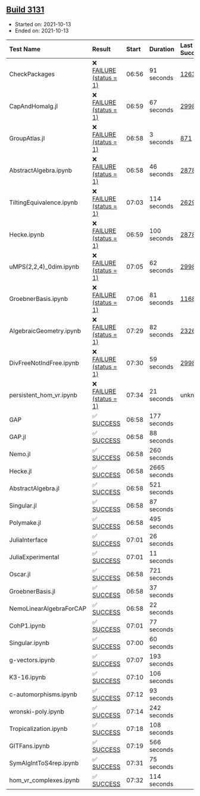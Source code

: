 ## [Build 3131](https://oscarci.mathematik.uni-kl.de/job/oscar-stable/3131/)

* Started on: 2021-10-13
* Ended on: 2021-10-13

| Test Name    | Result | Start | Duration | Last Success | First Failure |
|:-------------|:-------|:------|:---------|:-------------|:--------------|
| CheckPackages | ❌ [FAILURE (status = 1)](https://oscarci.mathematik.uni-kl.de/job/oscar-stable/3131/artifact/logs/build-3131/CheckPackages.log) | 06:56 | 91 seconds | [1263](https://oscarci.mathematik.uni-kl.de/job/oscar-stable/1263/) | [1264](https://oscarci.mathematik.uni-kl.de/job/oscar-stable/1264/) |
| CapAndHomalg.jl | ❌ [FAILURE (status = 1)](https://oscarci.mathematik.uni-kl.de/job/oscar-stable/3131/artifact/logs/build-3131/CapAndHomalg.jl.log) | 06:59 | 67 seconds | [2998](https://oscarci.mathematik.uni-kl.de/job/oscar-stable/2998/) | [2999](https://oscarci.mathematik.uni-kl.de/job/oscar-stable/2999/) |
| GroupAtlas.jl | ❌ [FAILURE (status = 1)](https://oscarci.mathematik.uni-kl.de/job/oscar-stable/3131/artifact/logs/build-3131/GroupAtlas.jl.log) | 06:58 | 3 seconds | [871](https://oscarci.mathematik.uni-kl.de/job/oscar-stable/871/) | [872](https://oscarci.mathematik.uni-kl.de/job/oscar-stable/872/) |
| AbstractAlgebra.ipynb | ❌ [FAILURE (status = 1)](https://oscarci.mathematik.uni-kl.de/job/oscar-stable/3131/artifact/logs/build-3131/AbstractAlgebra.ipynb.log) | 06:58 | 46 seconds | [2878](https://oscarci.mathematik.uni-kl.de/job/oscar-stable/2878/) | [2879](https://oscarci.mathematik.uni-kl.de/job/oscar-stable/2879/) |
| TiltingEquivalence.ipynb | ❌ [FAILURE (status = 1)](https://oscarci.mathematik.uni-kl.de/job/oscar-stable/3131/artifact/logs/build-3131/TiltingEquivalence.ipynb.log) | 07:03 | 114 seconds | [2629](https://oscarci.mathematik.uni-kl.de/job/oscar-stable/2629/) | [2630](https://oscarci.mathematik.uni-kl.de/job/oscar-stable/2630/) |
| Hecke.ipynb | ❌ [FAILURE (status = 1)](https://oscarci.mathematik.uni-kl.de/job/oscar-stable/3131/artifact/logs/build-3131/Hecke.ipynb.log) | 06:59 | 100 seconds | [2878](https://oscarci.mathematik.uni-kl.de/job/oscar-stable/2878/) | [2879](https://oscarci.mathematik.uni-kl.de/job/oscar-stable/2879/) |
| uMPS(2,2,4)_0dim.ipynb | ❌ [FAILURE (status = 1)](https://oscarci.mathematik.uni-kl.de/job/oscar-stable/3131/artifact/logs/build-3131/uMPS-2-2-4-_0dim.ipynb.log) | 07:05 | 62 seconds | [2998](https://oscarci.mathematik.uni-kl.de/job/oscar-stable/2998/) | [2999](https://oscarci.mathematik.uni-kl.de/job/oscar-stable/2999/) |
| GroebnerBasis.ipynb | ❌ [FAILURE (status = 1)](https://oscarci.mathematik.uni-kl.de/job/oscar-stable/3131/artifact/logs/build-3131/GroebnerBasis.ipynb.log) | 07:06 | 81 seconds | [1168](https://oscarci.mathematik.uni-kl.de/job/oscar-stable/1168/) | [1169](https://oscarci.mathematik.uni-kl.de/job/oscar-stable/1169/) |
| AlgebraicGeometry.ipynb | ❌ [FAILURE (status = 1)](https://oscarci.mathematik.uni-kl.de/job/oscar-stable/3131/artifact/logs/build-3131/AlgebraicGeometry.ipynb.log) | 07:29 | 82 seconds | [2326](https://oscarci.mathematik.uni-kl.de/job/oscar-stable/2326/) | [2327](https://oscarci.mathematik.uni-kl.de/job/oscar-stable/2327/) |
| DivFreeNotIndFree.ipynb | ❌ [FAILURE (status = 1)](https://oscarci.mathematik.uni-kl.de/job/oscar-stable/3131/artifact/logs/build-3131/DivFreeNotIndFree.ipynb.log) | 07:30 | 59 seconds | [2998](https://oscarci.mathematik.uni-kl.de/job/oscar-stable/2998/) | [2999](https://oscarci.mathematik.uni-kl.de/job/oscar-stable/2999/) |
| persistent_hom_vr.ipynb | ❌ [FAILURE (status = 1)](https://oscarci.mathematik.uni-kl.de/job/oscar-stable/3131/artifact/logs/build-3131/persistent_hom_vr.ipynb.log) | 07:34 | 21 seconds | unknown | unknown |
| GAP | ✅ [SUCCESS](https://oscarci.mathematik.uni-kl.de/job/oscar-stable/3131/artifact/logs/build-3131/GAP.log) | 06:58 | 177 seconds |  |  |
| GAP.jl | ✅ [SUCCESS](https://oscarci.mathematik.uni-kl.de/job/oscar-stable/3131/artifact/logs/build-3131/GAP.jl.log) | 06:58 | 88 seconds |  |  |
| Nemo.jl | ✅ [SUCCESS](https://oscarci.mathematik.uni-kl.de/job/oscar-stable/3131/artifact/logs/build-3131/Nemo.jl.log) | 06:58 | 260 seconds |  |  |
| Hecke.jl | ✅ [SUCCESS](https://oscarci.mathematik.uni-kl.de/job/oscar-stable/3131/artifact/logs/build-3131/Hecke.jl.log) | 06:58 | 2665 seconds |  |  |
| AbstractAlgebra.jl | ✅ [SUCCESS](https://oscarci.mathematik.uni-kl.de/job/oscar-stable/3131/artifact/logs/build-3131/AbstractAlgebra.jl.log) | 06:58 | 521 seconds |  |  |
| Singular.jl | ✅ [SUCCESS](https://oscarci.mathematik.uni-kl.de/job/oscar-stable/3131/artifact/logs/build-3131/Singular.jl.log) | 06:58 | 87 seconds |  |  |
| Polymake.jl | ✅ [SUCCESS](https://oscarci.mathematik.uni-kl.de/job/oscar-stable/3131/artifact/logs/build-3131/Polymake.jl.log) | 06:58 | 495 seconds |  |  |
| JuliaInterface | ✅ [SUCCESS](https://oscarci.mathematik.uni-kl.de/job/oscar-stable/3131/artifact/logs/build-3131/JuliaInterface.log) | 07:01 | 26 seconds |  |  |
| JuliaExperimental | ✅ [SUCCESS](https://oscarci.mathematik.uni-kl.de/job/oscar-stable/3131/artifact/logs/build-3131/JuliaExperimental.log) | 07:01 | 11 seconds |  |  |
| Oscar.jl | ✅ [SUCCESS](https://oscarci.mathematik.uni-kl.de/job/oscar-stable/3131/artifact/logs/build-3131/Oscar.jl.log) | 06:58 | 721 seconds |  |  |
| GroebnerBasis.jl | ✅ [SUCCESS](https://oscarci.mathematik.uni-kl.de/job/oscar-stable/3131/artifact/logs/build-3131/GroebnerBasis.jl.log) | 06:58 | 37 seconds |  |  |
| NemoLinearAlgebraForCAP | ✅ [SUCCESS](https://oscarci.mathematik.uni-kl.de/job/oscar-stable/3131/artifact/logs/build-3131/NemoLinearAlgebraForCAP.log) | 06:58 | 22 seconds |  |  |
| CohP1.ipynb | ✅ [SUCCESS](https://oscarci.mathematik.uni-kl.de/job/oscar-stable/3131/artifact/logs/build-3131/CohP1.ipynb.log) | 07:01 | 77 seconds |  |  |
| Singular.ipynb | ✅ [SUCCESS](https://oscarci.mathematik.uni-kl.de/job/oscar-stable/3131/artifact/logs/build-3131/Singular.ipynb.log) | 07:00 | 60 seconds |  |  |
| g-vectors.ipynb | ✅ [SUCCESS](https://oscarci.mathematik.uni-kl.de/job/oscar-stable/3131/artifact/logs/build-3131/g-vectors.ipynb.log) | 07:07 | 193 seconds |  |  |
| K3-16.ipynb | ✅ [SUCCESS](https://oscarci.mathematik.uni-kl.de/job/oscar-stable/3131/artifact/logs/build-3131/K3-16.ipynb.log) | 07:10 | 106 seconds |  |  |
| c-automorphisms.ipynb | ✅ [SUCCESS](https://oscarci.mathematik.uni-kl.de/job/oscar-stable/3131/artifact/logs/build-3131/c-automorphisms.ipynb.log) | 07:12 | 93 seconds |  |  |
| wronski-poly.ipynb | ✅ [SUCCESS](https://oscarci.mathematik.uni-kl.de/job/oscar-stable/3131/artifact/logs/build-3131/wronski-poly.ipynb.log) | 07:14 | 242 seconds |  |  |
| Tropicalization.ipynb | ✅ [SUCCESS](https://oscarci.mathematik.uni-kl.de/job/oscar-stable/3131/artifact/logs/build-3131/Tropicalization.ipynb.log) | 07:18 | 108 seconds |  |  |
| GITFans.ipynb | ✅ [SUCCESS](https://oscarci.mathematik.uni-kl.de/job/oscar-stable/3131/artifact/logs/build-3131/GITFans.ipynb.log) | 07:19 | 566 seconds |  |  |
| SymAlgIntToS4rep.ipynb | ✅ [SUCCESS](https://oscarci.mathematik.uni-kl.de/job/oscar-stable/3131/artifact/logs/build-3131/SymAlgIntToS4rep.ipynb.log) | 07:31 | 75 seconds |  |  |
| hom_vr_complexes.ipynb | ✅ [SUCCESS](https://oscarci.mathematik.uni-kl.de/job/oscar-stable/3131/artifact/logs/build-3131/hom_vr_complexes.ipynb.log) | 07:32 | 114 seconds |  |  |
